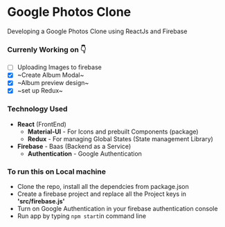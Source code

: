 # Google Photos Clone
Developing a Google Photos Clone using ReactJs and Firebase

### Currenly Working on 👇 
- [ ] Uploading Images to firebase
- [x] ~Create Album Modal~
- [x] ~Album preview design~
- [x] ~set up Redux~

### Technology Used
* **React** (FrontEnd)
   * **Material-UI** - For Icons and prebuilt Components (package)
   * **Redux** - For managing Global States (State management Library)
* **Firebase** - Baas (Backend as a Service)
    * **Authentication** - Google Authentication


### To run this on Local machine
* Clone the repo, install all the dependcies from package.json
* Create a firebase project and replace all the Project keys in **'src/firebase.js'**
* Turn on Google Authentication in your firebase authentication console
* Run app by typing `npm start`in command line